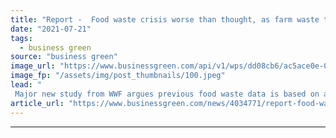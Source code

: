 ```yaml
---
title: "Report -  Food waste crisis worse than thought, as farm waste tops one billion tonnes"
date: "2021-07-21"
tags: 
  - business green
source: "business green"
image_url: "https://www.businessgreen.com/api/v1/wps/dd08cb6/ac5ace0e-0207-4d53-9fff-38e4089c9707/2/farming-tractor-crops-185x114.jpeg"
image_fp: "/assets/img/post_thumbnails/100.jpeg"
lead: "
 Major new study from WWF argues previous food waste data is based on a major underestimate, thanks to huge amounts of food lost before it leaves the farm ..."
article_url: "https://www.businessgreen.com/news/4034771/report-food-waste-crisis-worse-farm-waste-tops-billion-tonnes"
---
```


---

